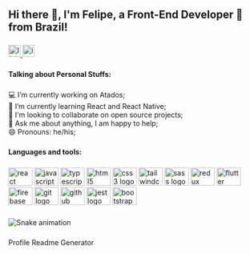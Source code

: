 <h2 align="left">Hi there 👋, I'm Felipe, a Front-End Developer 🚀 from Brazil!</h2>

###
<div align="left">
  <a href="https://www.linkedin.com/in/felipe-carvalho-680b07162/" target="_blank">
    <img src="https://img.shields.io/static/v1?message=LinkedIn&logo=linkedin&label=&color=0077B5&logoColor=white&labelColor=&style=for-the-badge" height="24" alt="linkedin logo"  />
  </a>
  <a href="https://www.instagram.com/felipecarvalho180/" target="_blank">
    <img src="https://img.shields.io/static/v1?message=Instagram&logo=instagram&label=&color=E4405F&logoColor=white&labelColor=&style=for-the-badge" height="24" alt="instagram logo"  />
  </a>
</div>

###
<h4 align="left">Talking about Personal Stuffs:</h4>

###
<p align="left">💻 I’m currently working on Atados;<br>🌱 I’m currently learning React and React Native;<br>👯 I'm looking to collaborate on open source projects;<br>💬 Ask me about anything, I am happy to help;<br>😄 Pronouns: he/his;</p>

###
<h4 align="left">Languages and tools:</h4>

###
<div align="left">
  <img src="https://cdn.jsdelivr.net/gh/devicons/devicon/icons/react/react-original.svg" height="36" width="48" alt="react logo"  />
  <img src="https://cdn.jsdelivr.net/gh/devicons/devicon/icons/javascript/javascript-original.svg" height="36" width="48" alt="javascript logo"  />
  <img src="https://cdn.jsdelivr.net/gh/devicons/devicon/icons/typescript/typescript-original.svg" height="36" width="48" alt="typescript logo"  />
  <img src="https://cdn.jsdelivr.net/gh/devicons/devicon/icons/html5/html5-original.svg" height="36" width="48" alt="html5 logo"  />
  <img src="https://cdn.jsdelivr.net/gh/devicons/devicon/icons/css3/css3-original.svg" height="36" width="48" alt="css3 logo"  />
  <img src="https://cdn.jsdelivr.net/gh/devicons/devicon/icons/tailwindcss/tailwindcss-original-wordmark.svg" height="36" width="48" alt="tailwindcss logo"  />
  <img src="https://cdn.jsdelivr.net/gh/devicons/devicon/icons/sass/sass-original.svg" height="36" width="48" alt="sass logo"  />
  <img src="https://cdn.jsdelivr.net/gh/devicons/devicon/icons/redux/redux-original.svg" height="36" width="48" alt="redux logo"  />
  <img src="https://cdn.jsdelivr.net/gh/devicons/devicon/icons/flutter/flutter-original.svg" height="36" width="48" alt="flutter logo"  />
  <img src="https://cdn.jsdelivr.net/gh/devicons/devicon/icons/firebase/firebase-plain.svg" height="36" width="48" alt="firebase logo"  />
  <img src="https://cdn.jsdelivr.net/gh/devicons/devicon/icons/git/git-original.svg" height="36" width="48" alt="git logo"  />
  <img src="https://cdn.jsdelivr.net/gh/devicons/devicon/icons/github/github-original.svg" height="36" width="48" alt="github logo"  />
  <img src="https://cdn.jsdelivr.net/gh/devicons/devicon/icons/jest/jest-plain.svg" height="36" width="48" alt="jest logo"  />
  <img src="https://cdn.jsdelivr.net/gh/devicons/devicon/icons/bootstrap/bootstrap-original.svg" height="36" width="48" alt="bootstrap logo"  />
</div>

###
<img href="https://github.com/felipecarvalho180/felipecarvalho180/blob/output/snake.svg" alt="Snake animation" />

###
Profile Readme Generator

